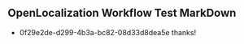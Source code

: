 ## OpenLocalization Workflow Test MarkDown
* 0f29e2de-d299-4b3a-bc82-08d33d8dea5e thanks!

<!--HONumber=Jul16_HO5-->


